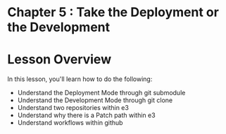 Chapter 5 : Take the Deployment or the Development
==

# Lesson Overview

In this lesson, you'll learn how to do the following:
* Understand the Deployment Mode through git submodule
* Understand the Development Mode through git clone
* Understand two repositories within e3 
* Understand why there is a Patch path within e3
* Understand workflows within github

